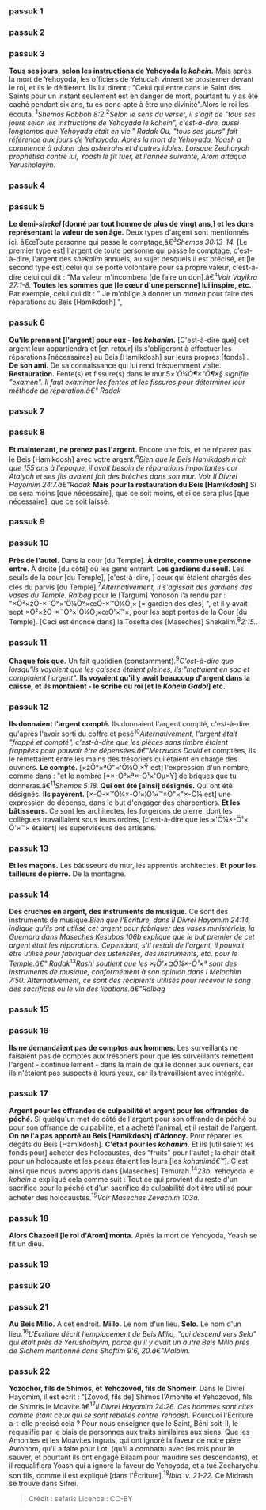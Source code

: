 
### passuk 1

### passuk 2

### passuk 3
<b>Tous ses jours, selon les instructions de Yehoyoda le <i>kohein</i>.</b> Mais après la mort de Yehoyoda, les officiers de Yehudah vinrent se prosterner devant le roi, et ils le déifièrent. Ils lui dirent : "Celui qui entre dans le Saint des Saints pour un instant seulement est en danger de mort, pourtant tu y as été caché pendant six ans, tu es donc apte à être une divinité".Alors le roi les écouta. <sup>1</sup><i class="footnote">Shemos Rabboh 8:2.</i><sup>2</sup><i class="footnote">Selon le sens du verset, il s'agit de "tous ses jours selon les instructions de Yehoyada le <i>kohein</i>", c'est-à-dire, aussi longtemps que Yehoyada était en vie." Radak Ou, "tous ses jours" fait référence aux jours de Yehoyada. Après la mort de Yehoyada, Yoash a commencé à adorer des <i>asheirohs</i> et d'autres idoles. Lorsque Zecharyoh prophétisa contre lui, Yoash le fit tuer, et l'année suivante, Arom attaqua Yerusholayim.</i>

### passuk 4

### passuk 5
<b>Le demi-<i>shekel</i> [donné par tout homme de plus de vingt ans,] et les dons représentant la valeur de son âge.</b> Deux types d'argent sont mentionnés ici. â€œToute personne qui passe le comptage,â€<sup>3</sup><i class="footnote">Shemos 30:13-14.</i> [Le premier type est] l'argent de toute personne qui passe le comptage, c'est-à-dire, l'argent des <i>shekalim</i> annuels, au sujet desquels il est précisé, et [le second type est] celui qui se porte volontaire pour sa propre valeur, c'est-à-dire celui qui dit : "Ma valeur m'incombera [de faire un don].â€<sup>4</sup><i class="footnote">Voir Vayikra 27:1-8.</i>
<b>Toutes les sommes que [le cœur d'une personne] lui inspire, etc.</b> Par exemple, celui qui dit : " Je m'oblige à donner un <i>maneh</i> pour faire des réparations au Beis [Hamikdosh] ",

### passuk 6
<b>Qu'ils prennent [l'argent] pour eux - les <i>kohanim</i>.</b> [C'est-à-dire que] cet argent leur appartiendra et [en retour] ils s'obligeront à effectuer les réparations [nécessaires] au Beis [Hamikdosh] sur leurs propres [fonds] .
<b>De son ami.</b> De sa connaissance qui lui rend fréquemment visite.
<b>Restauration.</b> Fente(s) et fissure(s) dans le mur.</sup>5</sup><i class="footnote">×'Ö¼Ö¶×"Ö¶×§ signifie "examen". Il faut examiner les fentes et les fissures pour déterminer leur méthode de réparation.â€" Radak</i>

### passuk 7

### passuk 8
<b>Et maintenant, ne prenez pas l'argent.</b> Encore une fois, et ne réparez pas le Beis [Hamikdosh] avec votre argent.<sup>6</sup><i class="footnote">Bien que le Beis Hamikdosh n'ait que 155 ans à l'époque, il avait besoin de réparations importantes car Atalyoh et ses fils avaient fait des brèches dans son mur. Voir II Divrei Hayomim 24:7.â€"Radak</i>
<b>Mais pour la restauration du Beis [Hamikdosh]</b> Si ce sera moins [que nécessaire], que ce soit moins, et si ce sera plus [que nécessaire], que ce soit laissé.

### passuk 9

### passuk 10
<b>Près de l'autel.</b> Dans la cour [du Temple].
<b>À droite, comme une personne entre.</b> À droite [du côté] où les gens entrent.
<b>Les gardiens du seuil.</b> Les seuils de la cour [du Temple], [c'est-à-dire, ] ceux qui étaient chargés des clés du parvis [du Temple],<sup>7</sup><i class="footnote">Alternativement, il s'agissait des gardiens des vases du Temple. Ralbag</i> pour le [Targum] Yonoson l'a rendu par : "×Ö²×žÖ-×¨Ö°×'Ö¼Ö°×œÖ-×™Ö¼Ö¸× [= gardien des clés] ", et il y avait sept ×Ö²×žÖ-×¨Ö°×'Ö¼Ö¸×œÖ'×™×, pour les sept portes de la Cour [du Temple]. [Ceci est énoncé dans] la Tosefta des [Maseches] Shekalim.<sup>8</sup><i class="footnote">2:15.</i>.

### passuk 11
<b>Chaque fois que.</b> Un fait quotidien (constamment).<sup>9</sup><i class="footnote">C'est-à-dire que lorsqu'ils voyaient que les caisses étaient pleines, ils "mettaient en sac et comptaient l'argent".</i> <b>Ils voyaient qu'il y avait beaucoup d'argent dans la caisse, et ils montaient - le scribe du roi [et le <i>Kohein Gadol</i>] etc.</b>

### passuk 12
<b>Ils donnaient l'argent compté.</b> Ils donnaient l'argent compté, c'est-à-dire qu'après l'avoir sorti du coffre et pesé<sup>10</sup><i class="footnote">Alternativement, l'argent était "frappé et compté", c'est-à-dire que les pièces sans timbre étaient frappées pour pouvoir être dépensées.â€"Metzudas Dovid</i> et comptées, ils le remettaient entre les mains des trésoriers qui étaient en charge des ouvriers.
<b>Le compté.</b> [×žÖ°×ªÖ"×'Ö¼Ö¸×Ÿ est] l'expression d'un nombre, comme dans : "et le nombre [=×-Ö°×ª×-Ö¹×'Öµ×Ÿ] de briques que tu donneras.â€<sup>11</sup><i class="footnote">Shemos 5:18.</i>
<b>Qui ont été [ainsi] désignés.</b> Qui ont été désignés.
<b>Ils payèrent.</b> [×-Ö-×™Ö¼×-Ö¹×¦Ö'×™×Ö"×"×-Ö¼ est] une expression de dépense, dans le but d'engager des charpentiers.
<b>Et les bâtisseurs.</b> Ce sont les architectes, les forgerons de pierre, dont les collègues travaillaient sous leurs ordres, [c'est-à-dire que les ×'Ö¼×-Ö¹× Ö'×™× étaient] les superviseurs des artisans.

### passuk 13
<b>Et les maçons.</b> Les bâtisseurs du mur, les apprentis architectes.
<b>Et pour les tailleurs de pierre.</b> De la montagne.

### passuk 14
<b>Des cruches en argent, des instruments de musique.</b> Ce sont des instruments de musique.</sup></sup><i class="footnote">Bien que l'Écriture, dans II Divrei Hayomim 24:14, indique qu'ils ont utilisé cet argent pour fabriquer des vases ministériels, la Guemara dans Maseches Kesubos 106b explique que le but premier de cet argent était les réparations. Cependant, s'il restait de l'argent, il pouvait être utilisé pour fabriquer des ustensiles, des instruments, etc. pour le Temple.â€" Radak</i><sup>13</sup><i class="footnote">Rashi soutient que les ×¡Ö'×¤Ö¼×-Ö¹×ª sont des instruments de musique, conformément à son opinion dans I Melochim 7:50. Alternativement, ce sont des récipients utilisés pour recevoir le sang des sacrifices ou le vin des libations.â€"Ralbag</i>

### passuk 15

### passuk 16
<b>Ils ne demandaient pas de comptes aux hommes.</b> Les surveillants ne faisaient pas de comptes aux trésoriers pour que les surveillants remettent l'argent - continuellement - dans la main de qui le donner aux ouvriers, car ils n'étaient pas suspects à leurs yeux, car ils travaillaient avec intégrité.

### passuk 17
<b>Argent pour les offrandes de culpabilité et argent pour les offrandes de péché.</b> Si quelqu'un met de côté de l'argent pour son offrande de péché ou pour son offrande de culpabilité, et a acheté l'animal, et il restait de l'argent.
<b>On ne l'a pas apporté au Beis [Hamikdosh] d'Adonoy.</b> Pour réparer les dégâts du Beis [Hamikdosh].
<b>C'était pour les<i> kohanim</i>.</b> Et ils [utilisaient les fonds pour] acheter des holocaustes, des "fruits" pour l'autel ; la chair était pour un holocauste et les peaux étaient les leurs [les <i>kohanimâ€™</i>]. C'est ainsi que nous avons appris dans [Maseches] Temurah.<sup>14</sup><i class="footnote">23b.</i> Yehoyoda le <i>kohein</i> a expliqué cela comme suit : Tout ce qui provient du reste d'un sacrifice pour le péché et d'un sacrifice de culpabilité doit être utilisé pour acheter des holocaustes.<sup>15</sup><i class="footnote">Voir Maseches Zevachim 103a.</i>

### passuk 18
<b>Alors Chazoeil [le roi d'Arom] monta.</b> Après la mort de Yehoyoda, Yoash se fit un dieu.

### passuk 19

### passuk 20

### passuk 21
<b>Au Beis Millo.</b> A cet endroit.
<b>Millo.</b> Le nom d'un lieu.
<b>Selo.</b> Le nom d'un lieu.<sup>16</sup><i class="footnote">L'Ecriture décrit l'emplacement de Beis Millo, "qui descend vers Selo" qui était près de Yerusholayim, parce qu'il y avait un autre Beis Millo près de Sichem mentionné dans Shoftim 9:6, 20.â€"Malbim</i>.

### passuk 22
<b>Yozochor, fils de Shimos, et Yehozovod, fils de Shomeir.</b> Dans le Divrei Hayomim, il est écrit : "[Zovod, fils de] Shimos l'Amonite et Yehozovod, fils de Shimris le Moavite.â€<sup>17</sup><i class="footnote">II Divrei Hayomim 24:26. Ces hommes sont cités comme étant ceux qui se sont rebellés contre Yehoash.</i> Pourquoi l'Écriture a-t-elle précisé cela ? Pour nous enseigner que le Saint, Béni soit-Il, le requalifie par le biais de personnes aux traits similaires aux siens. Que les Amonites et les Moavites ingrats, qui ont ignoré la faveur de notre père Avrohom, qu'il a faite pour Lot, (qu'il a combattu avec les rois pour le sauver, et pourtant ils ont engagé Bilaam pour maudire ses descendants), et il requalifiera Yoash qui a ignoré la faveur de Yehoyoda, et a tué Zecharyohu son fils, comme il est expliqué [dans l'Écriture].<sup>18</sup><i class="footnote">Ibid. v. 21-22. </i> Ce Midrash se trouve dans Sifrei.

>Crédit : sefaris
>Licence : CC-BY